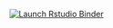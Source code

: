   <!-- badges: start -->
  [![Launch Rstudio Binder](http://mybinder.org/badge_logo.svg)](https://mybinder.org/v2/gh/jperkel/computed_manuscript/master?urlpath=rstudio)
  <!-- badges: end -->